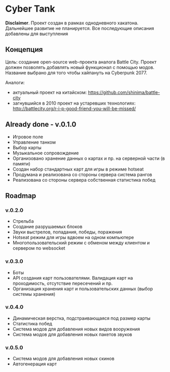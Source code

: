 # Cyber Tank

**Disclaimer**. Проект создан в рамках однодневного хакатона. Дальнейшее развитие не планируется. Все последующие описания добавлены для выступления

## Концепция

Цель: создание open-source web-проекта аналога Battle City. Проект должен позволять добавлять новый функционал с помощью модов.  
Название выбрано для того чтобы хайпануть на Cyberpunk 2077.

Аналоги:
- актуальный проект на китайском: https://github.com/shinima/battle-city
- загнувшийся в 2010 проект на устаревших технологиях: http://battlecity.org/r-i-p-good-friend-you-will-be-missed/


## Already done - v.0.1.0

- Игровое поле
- Управление танком
- Выбор карты
- Музыкальное сопровождение
- Организовано хранение данных о картах и пр. на серверной части (в памяти)
- Создан набор стандартных карт для игры в режиме hotseat
- Продумана и реализована со стороны сервера система рангов
- Реализована со стороны сервера собственная статистика побед


## Roadmap

### v.0.2.0

- Стрельба
- Создание разрушаемых блоков
- Звуки выстрелов, попадания, победы, поражения
- Hotseat режим для игры вдвоем на одном компьютере
- Многопользовательский режим с обменом между клиентом и сервером по websocket

### v.0.3.0

- Боты
- API создания карт пользователями. Валидация карт на проходимость, отсутствие пересечений и пр.
- Организация хранения карт и пользовательских данных (выбор системы хранения)

### v.0.4.0

- Динамическая верстка, подстраивающаяся под размер карты
- Статистика побед
- Система модов для добавления новых видов вооружения
- Система модов для добавления новых пакетов звуков

### v.0.5.0

- Система модов для добавления новых скинов
- Автогенерация карт 